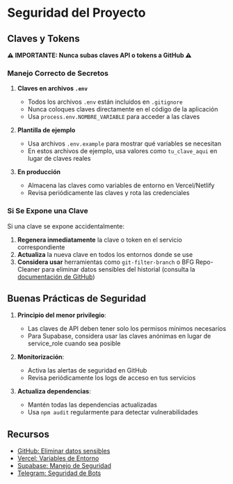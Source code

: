 # Seguridad del Proyecto

## Claves y Tokens

**⚠️ IMPORTANTE: Nunca subas claves API o tokens a GitHub ⚠️**

### Manejo Correcto de Secretos

1. **Claves en archivos `.env`**
   - Todos los archivos `.env` están incluidos en `.gitignore`
   - Nunca coloques claves directamente en el código de la aplicación
   - Usa `process.env.NOMBRE_VARIABLE` para acceder a las claves

2. **Plantilla de ejemplo**
   - Usa archivos `.env.example` para mostrar qué variables se necesitan
   - En estos archivos de ejemplo, usa valores como `tu_clave_aqui` en lugar de claves reales

3. **En producción**
   - Almacena las claves como variables de entorno en Vercel/Netlify
   - Revisa periódicamente las claves y rota las credenciales

### Si Se Expone una Clave

Si una clave se expone accidentalmente:

1. **Regenera inmediatamente** la clave o token en el servicio correspondiente
2. **Actualiza** la nueva clave en todos los entornos donde se use
3. **Considera usar** herramientas como `git-filter-branch` o BFG Repo-Cleaner para eliminar datos sensibles del historial (consulta la [documentación de GitHub](https://docs.github.com/en/authentication/keeping-your-account-and-data-secure/removing-sensitive-data-from-a-repository))

## Buenas Prácticas de Seguridad

1. **Principio del menor privilegio**:
   - Las claves de API deben tener solo los permisos mínimos necesarios
   - Para Supabase, considera usar las claves anónimas en lugar de service_role cuando sea posible

2. **Monitorización**:
   - Activa las alertas de seguridad en GitHub
   - Revisa periódicamente los logs de acceso en tus servicios

3. **Actualiza dependencias**:
   - Mantén todas las dependencias actualizadas
   - Usa `npm audit` regularmente para detectar vulnerabilidades

## Recursos

- [GitHub: Eliminar datos sensibles](https://docs.github.com/es/authentication/keeping-your-account-and-data-secure/removing-sensitive-data-from-a-repository)
- [Vercel: Variables de Entorno](https://vercel.com/docs/environment-variables)
- [Supabase: Manejo de Seguridad](https://supabase.com/docs/guides/platform/security)
- [Telegram: Seguridad de Bots](https://core.telegram.org/bots/security)
